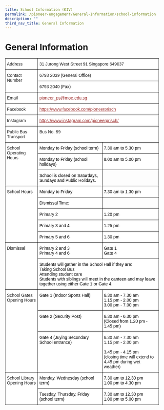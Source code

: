 ```yaml
---
title: School Information (KIV)
permalink: /pioneer-engagement/General-Information/school-information
description: ""
third_nav_title: General Information
---
```


# General Information

<style type="text/css">
.tg  {border-collapse:collapse;border-spacing:0;}
.tg td{border-color:black;border-style:solid;border-width:1px;font-family:Arial, sans-serif;font-size:14px;
  overflow:hidden;padding:10px 5px;word-break:normal;}
.tg th{border-color:black;border-style:solid;border-width:1px;font-family:Arial, sans-serif;font-size:14px;
  font-weight:normal;overflow:hidden;padding:10px 5px;word-break:normal;}
.tg .tg-ktyi{background-color:#FFF;text-align:left;vertical-align:top}
.tg .tg-qi0h{background-color:#FFF;color:#9C2B2A;text-align:left;text-decoration:underline;vertical-align:top}
.tg .tg-0lax{text-align:left;vertical-align:top}
</style>
<table class="tg">
<thead>
  <tr>
    <th class="tg-ktyi">Address</th>
    <th class="tg-ktyi" colspan="2">31 Jurong West Street 91 Singapore 649037</th>
  </tr>
</thead>
<tbody>
  <tr>
    <td class="tg-ktyi" rowspan="2">Contact Number</td>
    <td class="tg-ktyi" colspan="2">6793 2039 (General Office)</td>
  </tr>
  <tr>
    <td class="tg-ktyi" colspan="2">6793 2040 (Fax)</td>
  </tr>
  <tr>
    <td class="tg-ktyi">Email</td>
    <td class="tg-qi0h" colspan="2"><a href="mailto:pioneer_ps@moe.edu.sg"><span style="font-weight:400;text-decoration:underline;color:#9C2B2A">pioneer_ps@moe.edu.sg</span></a></td>
  </tr>
  <tr>
    <td class="tg-ktyi">Facebook</td>
    <td class="tg-qi0h" colspan="2"><a href="https://www.facebook.com/pioneerprisch"><span style="font-weight:400;text-decoration:underline;color:#9C2B2A">https://www.facebook.com/pioneerprisch</span></a></td>
  </tr>
  <tr>
    <td class="tg-ktyi">Instagram</td>
    <td class="tg-qi0h" colspan="2"><a href="https://www.instagram.com/pioneerprisch/"><span style="font-weight:400;text-decoration:underline;color:#9C2B2A">https://www.instagram.com/pioneerprisch/</span></a></td>
  </tr>
  <tr>
    <td class="tg-ktyi">Public Bus Transport</td>
    <td class="tg-ktyi" colspan="2">Bus No. 99</td>
  </tr>
  <tr>
    <td class="tg-ktyi" rowspan="3">School Operating Hours</td>
    <td class="tg-ktyi"><span style="font-weight:300;color:#000">Monday to Friday (school term)</span></td>
    <td class="tg-ktyi"><span style="font-weight:300;color:#000">7.30 am to 5.30 pm</span></td>
  </tr>
  <tr>
    <td class="tg-ktyi"><span style="font-weight:300;color:#000">Monday to Friday (school holidays)</span></td>
    <td class="tg-ktyi"><span style="font-weight:300;color:#000">8.00 am to 5.00 pm</span></td>
  </tr>
  <tr>
    <td class="tg-ktyi"><span style="font-weight:300;color:#000">School is closed on Saturdays, Sundays and Public Holidays.</span></td>
    <td class="tg-0lax"></td>
  </tr>
  <tr>
    <td class="tg-ktyi" rowspan="5">School Hours</td>
    <td class="tg-ktyi"><span style="font-weight:300;color:#000">Monday to Friday</span></td>
    <td class="tg-ktyi"><span style="font-weight:300;color:#000">7.30 am to 1.30 pm</span></td>
  </tr>
  <tr>
    <td class="tg-ktyi"><span style="font-weight:300;color:#000">Dismissal Time:</span></td>
    <td class="tg-0lax"></td>
  </tr>
  <tr>
    <td class="tg-ktyi"><span style="font-weight:300;color:#000">Primary 2</span></td>
    <td class="tg-ktyi"><span style="font-weight:300;color:#000">1.20 pm</span></td>
  </tr>
  <tr>
    <td class="tg-ktyi"><span style="font-weight:300;color:#000">Primary 3 and 4</span></td>
    <td class="tg-ktyi"><span style="font-weight:300;color:#000">1.25 pm</span></td>
  </tr>
  <tr>
    <td class="tg-ktyi"><span style="font-weight:300;color:#000">Primary 5 and 6</span></td>
    <td class="tg-ktyi"><span style="font-weight:300;color:#000">1.30 pm</span></td>
  </tr>
  <tr>
    <td class="tg-ktyi" rowspan="2">Dismissal</td>
    <td class="tg-ktyi"><span style="font-weight:300;color:#000">Primary 2 and 3</span><br><span style="font-weight:300;color:#000">Primary 4 and 6</span></td>
    <td class="tg-ktyi"><span style="font-weight:300;color:#000">Gate 1</span><br><span style="font-weight:300;color:#000">Gate 4</span></td>
  </tr>
  <tr>
    <td class="tg-ktyi" colspan="2"><span style="font-weight:300;color:#000">Students will gather in the School Hall if they are:</span><br>Taking School Bus<br>Attending student care<br><span style="font-weight:300;color:#000">Students with siblings will meet in the canteen and may leave together using either Gate 1 or Gate 4.</span></td>
  </tr>
  <tr>
    <td class="tg-ktyi" rowspan="3">School Gates Opening Hours</td>
    <td class="tg-ktyi"><span style="font-weight:300;color:#000">Gate 1 (Indoor Sports Hall)</span></td>
    <td class="tg-ktyi"><span style="font-weight:300;color:#000">6.30 am - 7.30 am</span><br><span style="font-weight:300;color:#000">1.15 pm - 2.00 pm</span><br><span style="font-weight:300;color:#000">3.00 pm - 7.00 pm</span><br></td>
  </tr>
  <tr>
    <td class="tg-ktyi"><span style="font-weight:300;color:#000">Gate 2 (Security Post)</span></td>
    <td class="tg-ktyi"><span style="font-weight:300;color:#000">6.30 am - 6.30 pm</span><br><span style="font-weight:300;color:#000">(Closed from 1.20 pm - 1.45 pm)</span><br></td>
  </tr>
  <tr>
    <td class="tg-ktyi"><span style="font-weight:300;color:#000">Gate 4 (Juying Secondary School entrance)</span></td>
    <td class="tg-ktyi"><span style="background-color:initial">6.30 am - 7.30 am</span><br><span style="background-color:initial">1.15 pm - 2.00 pm</span><br><br><span style="background-color:initial">3.45 pm - 4.15 pm</span><br><span style="background-color:initial">(closing time will extend to 4.45 pm during wet weather)</span><br></td>
  </tr>
  <tr>
    <td class="tg-ktyi" rowspan="2">School Library Opening Hours</td>
    <td class="tg-ktyi"><span style="font-weight:300;color:#000">Monday, Wednesday (school term)</span></td>
    <td class="tg-ktyi"><span style="font-weight:300;color:#000">7.30 am to 12.30 pm</span><br><span style="font-weight:300;color:#000">1.00 pm to 4.30 pm</span></td>
  </tr>
  <tr>
    <td class="tg-ktyi"><span style="font-weight:300;color:#000">Tuesday, Thursday, Friday (school term)</span></td>
    <td class="tg-ktyi"><span style="font-weight:300;color:#000">7.30 am to 12.30 pm</span><br><span style="font-weight:300;color:#000">1.00 pm to 5.00 pm</span></td>
  </tr>
</tbody>
</table>